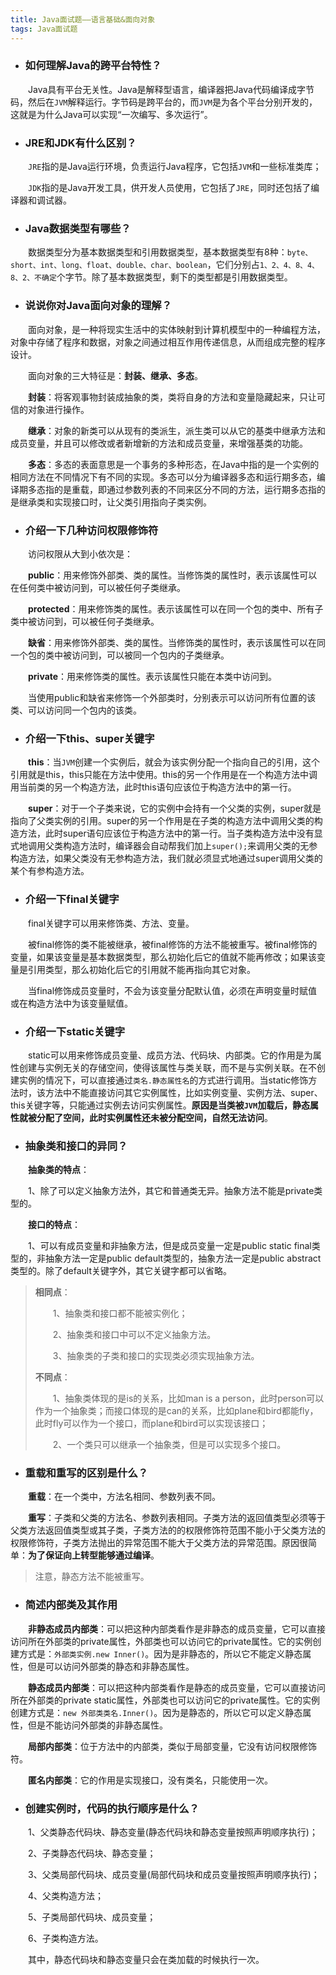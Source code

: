 ```yaml
---
title: Java面试题——语言基础&面向对象
tags: Java面试题
---
```


* ### 如何理解Java的跨平台特性？

　　Java具有平台无关性。Java是解释型语言，编译器把Java代码编译成字节码，然后在`JVM`解释运行。字节码是跨平台的，而`JVM`是为各个平台分别开发的，这就是为什么Java可以实现“一次编写、多次运行”。

* ### JRE和JDK有什么区别？

　　`JRE`指的是Java运行环境，负责运行Java程序，它包括`JVM`和一些标准类库；

　　`JDK`指的是Java开发工具，供开发人员使用，它包括了`JRE`，同时还包括了编译器和调试器。

* ### Java数据类型有哪些？

　　数据类型分为基本数据类型和引用数据类型，基本数据类型有8种：`byte、short、int、long、float、double、char、boolean`，它们分别占`1、2、4、8、4、8、2、不确定`个字节。除了基本数据类型，剩下的类型都是引用数据类型。

* ### 说说你对Java面向对象的理解？

　　面向对象，是一种将现实生活中的实体映射到计算机模型中的一种编程方法，对象中存储了程序和数据，对象之间通过相互作用传递信息，从而组成完整的程序设计。

　　面向对象的三大特征是：**封装、继承、多态**。

　　**封装**：将客观事物封装成抽象的类，类将自身的方法和变量隐藏起来，只让可信的对象进行操作。

　　**继承**：对象的新类可以从现有的类派生，派生类可以从它的基类中继承方法和成员变量，并且可以修改或者新增新的方法和成员变量，来增强基类的功能。

　　**多态**：多态的表面意思是一个事务的多种形态，在Java中指的是一个实例的相同方法在不同情况下有不同的实现。多态可以分为编译器多态和运行期多态，编译期多态指的是重载，即通过参数列表的不同来区分不同的方法，运行期多态指的是继承类和实现接口时，让父类引用指向子类实例。

* ### 介绍一下几种访问权限修饰符

　　访问权限从大到小依次是：

　　**public**：用来修饰外部类、类的属性。当修饰类的属性时，表示该属性可以在任何类中被访问到，可以被任何子类继承。

　　**protected**：用来修饰类的属性。表示该属性可以在同一个包的类中、所有子类中被访问到，可以被任何子类继承。

　　**缺省**：用来修饰外部类、类的属性。当修饰类的属性时，表示该属性可以在同一个包的类中被访问到，可以被同一个包内的子类继承。

　　**private**：用来修饰类的属性。表示该属性只能在本类中访问到。

　　当使用public和缺省来修饰一个外部类时，分别表示可以访问所有位置的该类、可以访问同一个包内的该类。

* ### 介绍一下this、super关键字

　　**this**：当`JVM`创建一个实例后，就会为该实例分配一个指向自己的引用，这个引用就是this，this只能在方法中使用。this的另一个作用是在一个构造方法中调用当前类的另一个构造方法，此时this语句应该位于构造方法中的第一行。

　　**super**：对于一个子类来说，它的实例中会持有一个父类的实例，super就是指向了父类实例的引用。super的另一个作用是在子类的构造方法中调用父类的构造方法，此时super语句应该位于构造方法中的第一行。当子类构造方法中没有显式地调用父类构造方法时，编译器会自动帮我们加上`super();`来调用父类的无参构造方法，如果父类没有无参构造方法，我们就必须显式地通过super调用父类的某个有参构造方法。

* ### 介绍一下final关键字

　　final关键字可以用来修饰类、方法、变量。

　　被final修饰的类不能被继承，被final修饰的方法不能被重写。被final修饰的变量，如果该变量是基本数据类型，那么初始化后它的值就不能再修改；如果该变量是引用类型，那么初始化后它的引用就不能再指向其它对象。

　　当final修饰成员变量时，不会为该变量分配默认值，必须在声明变量时赋值或在构造方法中为该变量赋值。

* ### 介绍一下static关键字

　　static可以用来修饰成员变量、成员方法、代码块、内部类。它的作用是为属性创建与实例无关的存储空间，使得该属性与类关联，而不是与实例关联。在不创建实例的情况下，可以直接通过`类名.静态属性名`的方式进行调用。当static修饰方法时，该方法中不能直接访问其它实例属性，比如实例变量、实例方法、super、this关键字等，只能通过实例去访问实例属性。**原因是当类被`JVM`加载后，静态属性就被分配了空间，此时实例属性还未被分配空间，自然无法访问**。

* ### 抽象类和接口的异同？

　　**抽象类的特点**：

　　1、除了可以定义抽象方法外，其它和普通类无异。抽象方法不能是private类型的。

　　**接口的特点**：

　　1、可以有成员变量和非抽象方法，但是成员变量一定是public static final类型的，非抽象方法一定是public default类型的，抽象方法一定是public abstract类型的。除了default关键字外，其它关键字都可以省略。

> **相同点**：
>
> 　　1、抽象类和接口都不能被实例化；
>
> 　　2、抽象类和接口中可以不定义抽象方法。
>
> 　　3、抽象类的子类和接口的实现类必须实现抽象方法。
>
> **不同点**：
>
> 　　1、抽象类体现的是is的关系，比如man is a person，此时person可以作为一个抽象类；而接口体现的是can的关系，比如plane和bird都能fly，此时fly可以作为一个接口，而plane和bird可以实现该接口；
>
> 　　2、一个类只可以继承一个抽象类，但是可以实现多个接口。

* ### 重载和重写的区别是什么？

　　**重载**：在一个类中，方法名相同、参数列表不同。

　　**重写**：子类和父类的方法名、参数列表相同。子类方法的返回值类型必须等于父类方法返回值类型或其子类，子类方法的的权限修饰符范围不能小于父类方法的权限修饰符，子类方法抛出的异常范围不能大于父类方法的异常范围。原因很简单：**为了保证向上转型能够通过编译**。

> 注意，静态方法不能被重写。

* ### 简述内部类及其作用

　　**非静态成员内部类**：可以把这种内部类看作是非静态的成员变量，它可以直接访问所在外部类的private属性，外部类也可以访问它的private属性。它的实例创建方式是：`外部类实例.new Inner()`。因为是非静态的，所以它不能定义静态属性，但是可以访问外部类的静态和非静态属性。

　　**静态成员内部类**：可以把这种内部类看作是静态的成员变量，它可以直接访问所在外部类的private static属性，外部类也可以访问它的private属性。它的实例创建方式是：`new 外部类类名.Inner()`。因为是静态的，所以它可以定义静态属性，但是不能访问外部类的非静态属性。

　　**局部内部类**：位于方法中的内部类，类似于局部变量，它没有访问权限修饰符。

　　**匿名内部类**：它的作用是实现接口，没有类名，只能使用一次。

* ### 创建实例时，代码的执行顺序是什么？

　　1、父类静态代码块、静态变量(静态代码块和静态变量按照声明顺序执行)；

　　2、子类静态代码块、静态变量；

　　3、父类局部代码块、成员变量(局部代码块和成员变量按照声明顺序执行)；

　　4、父类构造方法；

　　5、子类局部代码块、成员变量；

　　6、子类构造方法。

　　其中，静态代码块和静态变量只会在类加载的时候执行一次。

　　

